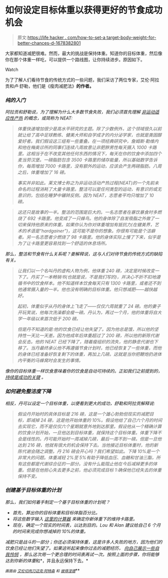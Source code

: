 # 如何设定目标体重以获得更好的节食成功机会

> 原文:[https://life hacker . com/how-to-set-a target-body-weight-for-better-chances-d-1678382801](https://lifehacker.com/how-to-set-a-target-body-weight-for-better-chances-of-d-1678382801)

大家都知道减肥很难。然而，最大的挑战是保持体重。知道你的目标体重，然后像你在那个体重一样吃，可以提供一个路线图，让你持续进步。原因如下。

Watch

为了了解人们看待节食的传统方式的一些问题，我们采访了两位专家，艾伦·阿拉贡和卢·舒勒，他们是《瘦肉减肥法》[](http://www.amazon.com/The-Lean-Muscle-Diet-Customized-ebook/dp/B00K8DSURY?asc_campaign=InlineText&asc_refurl=https://lifehacker.com/how-to-set-a-target-body-weight-for-better-chances-of-d-1678382801&asc_source=&tag=kinjalifehackerlink-20)**的作者。**

### *纯的入门*

*阿拉贡和舒勒说，为了理解为什么大多数节食失败，我们必须首先理解 [非运动适应性产热](http://www.ncbi.nlm.nih.gov/pubmed/12468415) 的概念，或简称为 NEAT:*

> *体重快速增加很少是高水平研究的主题。除了少数例外，这个领域很久以前就让给了高中足球教练、健美大师和自学成才的内分泌学家，也就是类固醇爱好者。我们假设这三组有一些重叠。在一项经典研究中，詹姆斯·勒维内和他在梅奥诊所的同事们连续八周故意让非肥胖男性每天摄入 1000 卡路里。这相当于在不改变其他任何东西的情况下，每天在你的饮食中添加四个麦当劳汉堡。一磅脂肪包含 3500 卡路里的储存能量，所以基础数学告诉你，每周增加 7000 卡路里，没有额外的运动，应该会产生两磅脂肪。八周之后，体重增加了 16 磅。*
> 
> *事实并非如此。莱文博士称之为非运动活动产热过程(NEAT)的一个先前未命名的过程消耗了大量卡路里。整洁可以是任何类型的运动，有意识的或无意识的，包括在睡梦中辗转反侧。因为 NEAT，志愿者平均只增加了 10 磅。*

> *这还只是故事的一半。整洁的范围是巨大的。一名志愿者在暴饮暴食时多燃烧了 692 卡路里。他变成了一只蜂鸟。他的身体除了自发吸脂之外做了一切来保持他原来的体重。如果你认为你对体重增加有抵抗力(在健美界，艺术的术语是“hardgainer”)，这可能不是你的想象。你很有可能是个洁癖者。另一名志愿者少燃烧了 98 卡路里。他的身体实际上慢了下来，似乎是为了让卡路里更容易找到一个舒适的休息场所。*

*那么，整洁和节食有什么关系呢？娄解释说，这与人们对待节食的传统方式的缺陷有关。*

> *让我们以一个名叫丹的虚构人物为例，他体重 240 磅，决定是时候改变一下了。丹买了一本畅销书(也就是说，不是我们写的)，并决心不折不扣地遵循书中的饮食样本。他不知道样本饮食每天只有 1300 卡路里，或者还不到他通常摄入量的一半。他也没有明确的目标体重。他只想减肥——越快越好。*
> 
> *起初，体重似乎从丹的身体上飞走了——仅仅六周就重了 24 磅。他的妻子开玩笑说，他每次洗澡都会瘦一磅。丹认为，再过一个月，他的体重将自大学一年级以来首次低于 200 磅。*
> 
> *但是丹不知道的是:他的饮食已经让他失望了。因为他总是饿，所以他的坚持性一天比一天差。因为他成年后体重超过了 200 磅，所以他的新陈代谢会反击。他的 NEAT 已经下降了，随着瘦组织的流失，他的静息代谢也下移了。当丹最终承认他不再遵循节食计划时，他已经恢复了一些体重，而他的身体已经准备好恢复剩下的体重，再加上几磅。这就是当你把鞭炮扔进体内平衡的马蜂窝时会发生的事情。*

*像你的目标体重一样饮食意味着你的饮食是自动可持续的。正如我们之前提到的， [持续是成功的关键](https://lifehacker.com/exercise-vs-diet-which-is-more-important-for-weight-l-1677532039) 。*

### *如何避免整洁度下降*

*相反，丹可以设定一个目标体重，以便看到更大的成功，舒勒和阿拉贡解释说:*

> *假设丹开始时的具体目标是 216 磅，这是一个雄心勃勃但现实的减肥目标，即减掉 24 磅，这是他开始体重的 10%。假设他给了自己六个月的时间去实现它，而不是仅仅六个星期就意外地到达那里。假设他从一个精确计算的饮食计划开始，一旦他达到目标体重，就保持这个目标体重。体重下降不会是线性的。丹可能开始时一周减掉几磅，最后一周不到一磅。但是一旦他达到 216 磅，他就有很大的机会保持下去。当他接近目标体重时，他的新陈代谢会随之调整。丹 216 磅会开心吗？我们希望如此。下降 10%是一个非常大的问题。体重减轻 2%至 5%有助于降低血压、血糖和甘油三酯，所有这些都是代谢综合征的一部分。没有什么能阻止他在今后减掉更多的体重。但是在他担心失去更多之前，他必须完成目标 1:确保他已经失去的体重保持不变。*

### *创建基于目标体重的计划*

*那么，我们如何着手制定一个基于目标体重的计划呢？*

*   *首先，算出你的目标体重和目标体脂百分比。*
*   *将这些数字输入 [这里的计算器](http://www.exrx.net/Calculators/CalRequire.html) 来确定你新体重下的维持卡路里。*
*   *现在，确定一个现实的时间表，以达到目的。Lou 和 Alan 建议给自己 6 个月的时间来完成你想减掉的 10%的体重。*

*减肥只是战斗的一部分；你还必须保持体重，这是许多人失败的地方，因为他们的饮食已经让他们失望了。如果这听起来像你过去的减肥经历， [向自己展示一些自我怜悯](http://lifehacker.com/how-to-start-exercising-when-youre-already-overweight-1521317096) ，那么这次用一个更合理的时间表再试一次。按照上面的步骤，你将能够达到你新的体重*和*，并且永远保持下去。*

*<small>*画面由*</small> [<small>*艾伦切肉刀*</small>](https://www.flickr.com/photos/alancleaver/)<small></small>*[<small>*迈克·阿特森*</small>](https://www.flickr.com/photos/topiarygarden/) <small>*和*</small> [<small>*彼得涅德*</small>](https://www.flickr.com/photos/peterned/)<small></small>**